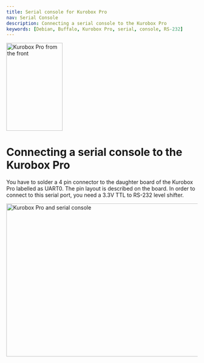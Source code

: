 ```yaml
---
title: Serial console for Kurobox Pro
nav: Serial Console
description: Connecting a serial console to the Kurobox Pro
keywords: [Debian, Buffalo, Kurobox Pro, serial, console, RS-232]
---
```


<div class="right">
<img src = "../images/r_kuroboxpro_front.jpg" class="border" alt="Kurobox Pro from the front" width="148" height="231" />
</div>

<h1>Connecting a serial console to the Kurobox Pro</h1>

You have to solder a 4 pin connector to the daughter board of the Kurobox
Pro labelled as UART0.  The pin layout is described on the board.  In order
to connect to this serial port, you need a 3.3V TTL to RS-232 level shifter.

<img src = "../images/img_0037s.jpg" class="border" alt = "Kurobox Pro and serial console" width="547" height="402" />

